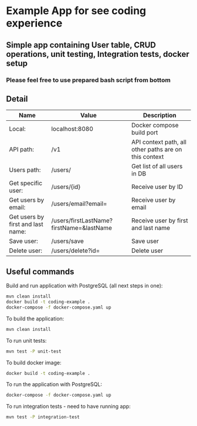 # Example App for see coding experience

## Simple app containing User table, CRUD operations, unit testing, Integration tests, docker setup
### Please feel free to use prepared bash script from bottom

## Detail
| Name                              | Value                                    | Description                                           |
|-----------------------------------|------------------------------------------|-------------------------------------------------------|
| Local:                            | localhost:8080                           | Docker compose build port                             |
| API path:                         | /v1                                      | API context path, all other paths are on this context |
| Users path:                       | /users/                                  | Get list of all users in DB                           |
| Get specific user:                | /users/{id}                              | Receive user by ID                                    |
| Get users by email:               | /users/email?email=                      | Receive user by email                                 |
| Get users by first and last name: | /users/firstLastName?firstName=&lastName | Receive user by first and last name                   |
| Save user:                        | /users/save                              | Save user                                             |
| Delete user:                      | /users/delete?id=                        | Delete user                                           |

## Useful commands

Build and run application with PostgreSQL (all next steps in one):
```bash
mvn clean install
docker build -t coding-example .
docker-compose -f docker-compose.yaml up
```

To build the application:
```bash
mvn clean install
```

To run unit tests:
```bash
mvn test -P unit-test
```

To build docker image:
```bash
docker build -t coding-example .
```

To run the application with PostgreSQL:
```bash
docker-compose -f docker-compose.yaml up
```

To run integration tests - need to have running app:
```bash
mvn test -P integration-test
```